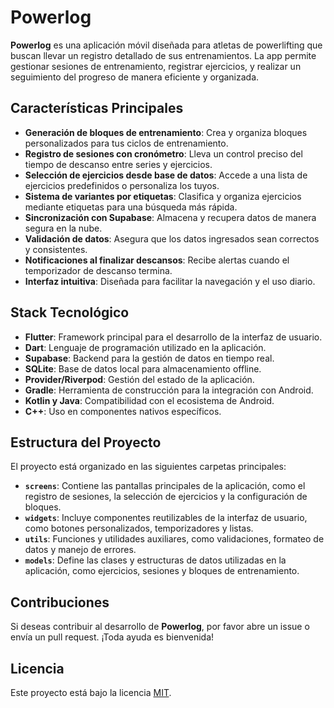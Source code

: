 # Powerlog

**Powerlog** es una aplicación móvil diseñada para atletas de powerlifting que buscan llevar un registro detallado de sus entrenamientos. La app permite gestionar sesiones de entrenamiento, registrar ejercicios, y realizar un seguimiento del progreso de manera eficiente y organizada.

## Características Principales

- **Generación de bloques de entrenamiento**: Crea y organiza bloques personalizados para tus ciclos de entrenamiento.
- **Registro de sesiones con cronómetro**: Lleva un control preciso del tiempo de descanso entre series y ejercicios.
- **Selección de ejercicios desde base de datos**: Accede a una lista de ejercicios predefinidos o personaliza los tuyos.
- **Sistema de variantes por etiquetas**: Clasifica y organiza ejercicios mediante etiquetas para una búsqueda más rápida.
- **Sincronización con Supabase**: Almacena y recupera datos de manera segura en la nube.
- **Validación de datos**: Asegura que los datos ingresados sean correctos y consistentes.
- **Notificaciones al finalizar descansos**: Recibe alertas cuando el temporizador de descanso termina.
- **Interfaz intuitiva**: Diseñada para facilitar la navegación y el uso diario.

## Stack Tecnológico

- **Flutter**: Framework principal para el desarrollo de la interfaz de usuario.
- **Dart**: Lenguaje de programación utilizado en la aplicación.
- **Supabase**: Backend para la gestión de datos en tiempo real.
- **SQLite**: Base de datos local para almacenamiento offline.
- **Provider/Riverpod**: Gestión del estado de la aplicación.
- **Gradle**: Herramienta de construcción para la integración con Android.
- **Kotlin y Java**: Compatibilidad con el ecosistema de Android.
- **C++**: Uso en componentes nativos específicos.

## Estructura del Proyecto

El proyecto está organizado en las siguientes carpetas principales:

- **`screens`**: Contiene las pantallas principales de la aplicación, como el registro de sesiones, la selección de ejercicios y la configuración de bloques.
- **`widgets`**: Incluye componentes reutilizables de la interfaz de usuario, como botones personalizados, temporizadores y listas.
- **`utils`**: Funciones y utilidades auxiliares, como validaciones, formateo de datos y manejo de errores.
- **`models`**: Define las clases y estructuras de datos utilizadas en la aplicación, como ejercicios, sesiones y bloques de entrenamiento.

## Contribuciones

Si deseas contribuir al desarrollo de **Powerlog**, por favor abre un issue o envía un pull request. ¡Toda ayuda es bienvenida!

## Licencia

Este proyecto está bajo la licencia [MIT](LICENSE).